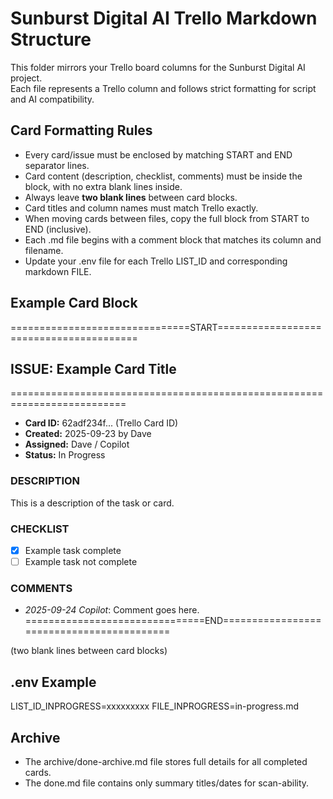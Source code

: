 # Sunburst Digital AI Trello Markdown Structure

This folder mirrors your Trello board columns for the Sunburst Digital AI project.  
Each file represents a Trello column and follows strict formatting for script and AI compatibility.

## Card Formatting Rules

- Every card/issue must be enclosed by matching START and END separator lines.
- Card content (description, checklist, comments) must be inside the block, with no extra blank lines inside.
- Always leave **two blank lines** between card blocks.
- Card titles and column names must match Trello exactly.
- When moving cards between files, copy the full block from START to END (inclusive).
- Each .md file begins with a comment block that matches its column and filename.
- Update your .env file for each Trello LIST_ID and corresponding markdown FILE.

## Example Card Block


===============================START========================================
## ISSUE: Example Card Title
==========================================================================
- **Card ID:** 62adf234f... (Trello Card ID)
- **Created:** 2025-09-23 by Dave
- **Assigned:** Dave / Copilot
- **Status:** In Progress
### DESCRIPTION
This is a description of the task or card.
### CHECKLIST
- [x] Example task complete
- [ ] Example task not complete
### COMMENTS
- *2025-09-24 Copilot*: Comment goes here.
===============================END==========================================

(two blank lines between card blocks)



## .env Example

  LIST_ID_INPROGRESS=xxxxxxxxx
  FILE_INPROGRESS=in-progress.md


## Archive

- The archive/done-archive.md file stores full details for all completed cards.
- The done.md file contains only summary titles/dates for scan-ability.


